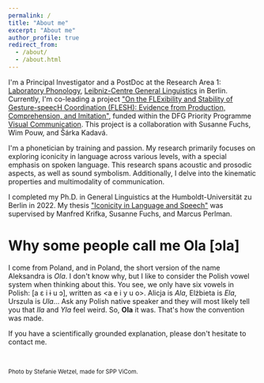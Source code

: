```yaml
---
permalink: /
title: "About me"
excerpt: "About me"
author_profile: true
redirect_from:
  - /about/
  - /about.html
---
```


I'm a Principal Investigator and a PostDoc at the Research Area 1: [Laboratory Phonology](https://www.leibniz-zas.de/en/research/research-areas/laboratory-phonology), [Leibniz-Centre General Linguistics](https://www.leibniz-zas.de/) in Berlin. Currently, I'm co-leading a project ["On the FLExibility and Stability of Gesture-speecH Coordination (FLESH): Evidence from Production, Comprehension, and Imitation"](https://vicom.info/projects/on-the-flexibility-and-stability-of-gesture-speech-coordination-flesh-evidence-from-production-comprehension-and-imitation/), funded within the DFG Priority Programme [Visual Communication](https://vicom.info/). This project is a collaboration with Susanne Fuchs, Wim Pouw, and Šárka Kadavá.

I'm a phonetician by training and passion. My research primarily focuses on exploring iconicity in language across various levels, with a special emphasis on spoken language. This research spans acoustic and prosodic aspects, as well as sound symbolism. Additionally, I delve into the kinematic properties and multimodality of communication.

I completed my Ph.D. in General Linguistics at the Humboldt-Universität zu Berlin in 2022. My thesis ["Iconicity in Language and Speech"](https://edoc.hu-berlin.de/handle/18452/25687) was supervised by Manfred Krifka, Susanne Fuchs, and Marcus Perlman.


Why some people call me Ola [ɔla]
======
I come from Poland, and in Poland, the short version of the name Aleksandra is <i>Ola</i>. I don't know why, but I like to consider the Polish vowel system when thinking about this. You see, we only have six vowels in Polish: [a ɛ i ɨ u ɔ], written as &lt;a e i y u o&gt;. Alicja is <i>Ala</i>, Elżbieta is <i>Ela</i>, Urszula is <i>Ula</i>... Ask any Polish native speaker and they will most likely tell you that <i>Ila</i> and <i>Yla</i> feel weird. So, <b>Ola</b> it was. That's how the convention was made.

If you have a scientifically grounded explanation, please don't hesitate to contact me.

<br>

<sup>Photo by Stefanie Wetzel, made for SPP ViCom.</sup>
